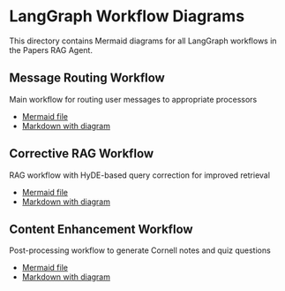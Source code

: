 # LangGraph Workflow Diagrams

This directory contains Mermaid diagrams for all LangGraph workflows in the
Papers RAG Agent.

## Message Routing Workflow

Main workflow for routing user messages to appropriate processors

- [Mermaid file](message_routing.mmd)
- [Markdown with diagram](message_routing.md)

## Corrective RAG Workflow

RAG workflow with HyDE-based query correction for improved retrieval

- [Mermaid file](corrective_rag.mmd)
- [Markdown with diagram](corrective_rag.md)

## Content Enhancement Workflow

Post-processing workflow to generate Cornell notes and quiz questions

- [Mermaid file](content_enhancement.mmd)
- [Markdown with diagram](content_enhancement.md)
